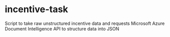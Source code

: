 # incentive-task
Script to take raw unstructured incentive data and requests Microsoft Azure Document Intelligence API to structure data into JSON
